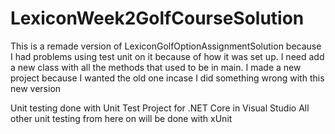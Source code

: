 # LexiconWeek2GolfCourseSolution

This is a remade version of LexiconGolfOptionAssignmentSolution because I had problems using test unit on it because of how it was set up.
I need add a new class with all the methods that used to be in main.
I made a new project because I wanted the old one incase I did something wrong with this new version

Unit testing done with Unit Test Project for .NET Core in Visual Studio
All other unit testing from here on will be done with xUnit

